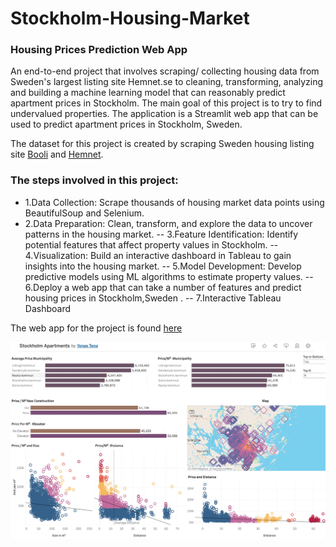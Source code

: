 # Stockholm-Housing-Market
### Housing Prices Prediction Web App
An end-to-end project that involves scraping/ collecting housing data from Sweden's largest listing site Hemnet.se to cleaning, transforming, analyzing and building a machine learning model that can reasonably predict apartment prices in Stockholm. The main goal of this project is to try to find undervalued properties.
The application is a Streamlit web app that can be used to predict apartment prices in Stockholm, Sweden.

The dataset for this project is created by scraping Sweden housing listing site [Booli](https://www.booli.se/) and [Hemnet](https://www.hemnet.se/).



### The steps involved in this project:

* 1.Data Collection: Scrape thousands of housing market data points using BeautifulSoup and Selenium.
* 2.Data Preparation: Clean, transform, and explore the data to uncover patterns in the housing market.
-- 3.Feature Identification: Identify potential features that affect property values in Stockholm.
-- 4.Visualization: Build an interactive dashboard in Tableau to gain insights into the housing market.
-- 5.Model Development: Develop predictive models using ML algorithms to estimate property values.
-- 6.Deploy a web app that can take a number of features and predict housing prices in Stockholm,Sweden .
-- 7.Interactive Tableau Dashboard

The web app for the project is found [here](https://stockholmhousingmarket.streamlit.app/)

![Alt text](apartments.png)
